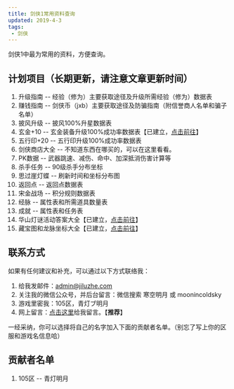 ```yaml
---
title: 剑侠1常用资料查询
updated: 2019-4-3
tags:
 - 剑侠
---
```


剑侠1中最为常用的资料，方便查询。

## 计划项目（长期更新，请注意文章更新时间）

1. 升级指南 -- 经验（修为）主要获取途径及升级所需经验（修为）数据表
2. 赚钱指南 -- 剑侠币（jxb）主要获取途径及防骗指南（附信誉商人名单和骗子名单）
3. 披风升级 -- 披风100%升星数据表
4. 玄金+10 -- 玄金装备升级100%成功率数据表【已建立，[点击前往](https://www.jiluzhe.net/%E5%89%91%E4%BE%A0/2019/04/03/%E5%89%91%E4%BE%A0%E7%8E%84%E9%87%91%E8%A3%85%E5%A4%87%E5%8D%87%E7%BA%A7/)】
5. 五行印+20 -- 五行印升级100%成功率数据表
6. 剑侠商店大全 -- 不知道东西在哪买的，可以在这里看看。
7. PK数据 -- 武器跳速、减伤、命中、加深抵消伤害计算等
8. 杀手任务 -- 90级杀手分布坐标
9. 思过崖灯蝶 -- 刷新时间和坐标分布图
10. 返回点 -- 返回点数据表
11. 宋金战场 -- 积分规则数据表
12. 经脉 -- 属性表和所需道具数量表
13. 成就 -- 属性表和任务表
14. 华山灯谜活动答案大全【已建立，[点击前往](https://www.jiluzhe.net/%E5%89%91%E4%BE%A0/2019/03/19/jx-dengmi/)】
15. 藏宝图和龙脉坐标大全【已建立，[点击前往](https://www.jiluzhe.net/%E5%89%91%E4%BE%A0/2019/03/23/longmai-cangbaotu/)】

## 联系方式

如果有任何建议和补充，可以通过以下方式联络我：

1. 给我发邮件：admin@jiluzhe.com
2. 关注我的微信公众号，并后台留言：微信搜索 寒空明月 或 moonincoldsky
3. 游戏里密我：105区，青灯ブ明月
4. 网上留言：[点击这里](https://support.qq.com/products/57508)给我留言。【**推荐**】

一经采纳，你可以选择将自己的名字加入下面的贡献者名单。（别忘了写上你的区服和游戏名信息哈）

## 贡献者名单

1. 105区 -- 青灯明月